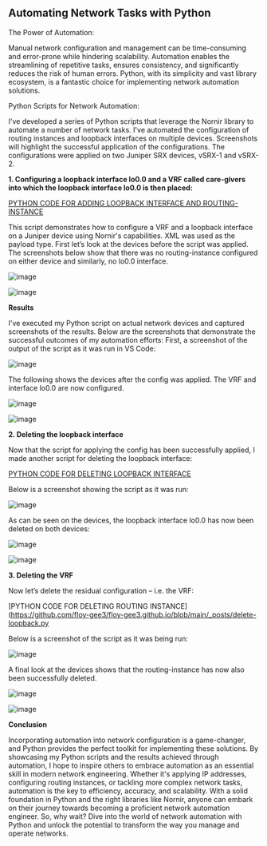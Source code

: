 ## Automating Network Tasks with Python

The Power of Automation:

Manual network configuration and management can be time-consuming and error-prone while hindering scalability. Automation enables the streamlining of repetitive tasks, ensures consistency, and significantly reduces the risk of human errors. Python, with its simplicity and vast library ecosystem, is a fantastic choice for implementing network automation solutions.

Python Scripts for Network Automation:

I've developed a series of Python scripts that leverage the Nornir library to automate a number of network tasks. I've automated the configuration of routing instances and loopback interfaces on multiple devices. Screenshots will highlight the successful application of the configurations.
The configurations were applied on two Juniper SRX devices, vSRX-1 and vSRX-2.

**1. Configuring a loopback interface lo0.0 and a VRF called care-givers into which the loopback interface lo0.0 is then placed:**

[PYTHON CODE FOR ADDING LOOPBACK INTERFACE AND ROUTING-INSTANCE](https://github.com/floy-gee3/floy-gee3.github.io/blob/main/_posts/add-loopback-and-vrf.py)

This script demonstrates how to configure a VRF and a loopback interface on a Juniper device using Nornir's capabilities. XML was used as the payload type.
First let’s look at the devices before the script was applied. The screenshots below show that there was no routing-instance configured on either device and similarly, no lo0.0 interface.

![image](https://github.com/floy-gee3/floy-gee3.github.io/assets/26433845/9d9f7ca3-4538-4909-854f-f24089435612)

![image](https://github.com/floy-gee3/floy-gee3.github.io/assets/26433845/59d5edb5-635b-454b-8ad3-be83779e28f7)

**Results**

I've executed my Python script on actual network devices and captured screenshots of the results. Below are the screenshots that demonstrate the successful outcomes of my automation efforts:
First, a screenshot of the output of the script as it was run in VS Code:

![image](https://github.com/floy-gee3/floy-gee3.github.io/assets/26433845/02a9695e-d9ff-46eb-b90b-fd1b61641376)

The following shows the devices after the config was applied. The VRF and interface lo0.0 are now configured.

![image](https://github.com/floy-gee3/floy-gee3.github.io/assets/26433845/d1f26930-dd13-4726-ba47-96e2abdfb3f1)

![image](https://github.com/floy-gee3/floy-gee3.github.io/assets/26433845/130667c1-3425-4e62-a1ad-fdb2d9485087)

**2. Deleting the loopback interface**

Now that the script for applying the config has been successfully applied, I made another script for deleting the loopback interface:

[PYTHON CODE FOR DELETING LOOPBACK INTERFACE](https://github.com/floy-gee3/floy-gee3.github.io/blob/main/_posts/delete-loopback.py)

Below is a screenshot showing the script as it was run:

![image](https://github.com/floy-gee3/floy-gee3.github.io/assets/26433845/e8da7dc0-83ec-40f3-ac96-321a51be22e0)

As can be seen on the devices, the loopback interface lo0.0 has now been deleted on both devices:

![image](https://github.com/floy-gee3/floy-gee3.github.io/assets/26433845/f6a27c89-1be4-4353-ab7d-93532c749ec2)

![image](https://github.com/floy-gee3/floy-gee3.github.io/assets/26433845/75ac2141-c4e2-42dc-8c3b-2b0b612c6e94)

**3. Deleting the VRF**

Now let’s delete the residual configuration – i.e. the VRF:

[PYTHON CODE FOR DELETING ROUTING INSTANCE](https://github.com/floy-gee3/floy-gee3.github.io/blob/main/_posts/delete-loopback.py

Below is a screenshot of the script as it was being run:

![image](https://github.com/floy-gee3/floy-gee3.github.io/assets/26433845/77eb6ed8-c962-4fba-af71-77294edc39d8)

A final look at the devices shows that the routing-instance has now also been successfully deleted.

![image](https://github.com/floy-gee3/floy-gee3.github.io/assets/26433845/c75d057c-4b08-41ae-9fca-4fc70d77a9d2)

![image](https://github.com/floy-gee3/floy-gee3.github.io/assets/26433845/deb4780f-a224-45c2-8ade-7cd34aade0bf)

**Conclusion**

Incorporating automation into network configuration is a game-changer, and Python provides the perfect toolkit for implementing these solutions. By showcasing my Python scripts and the results achieved through automation, I hope to inspire others to embrace automation as an essential skill in modern network engineering.
Whether it's applying IP addresses, configuring routing instances, or tackling more complex network tasks, automation is the key to efficiency, accuracy, and scalability. With a solid foundation in Python and the right libraries like Nornir, anyone can embark on their journey towards becoming a proficient network automation engineer.
So, why wait? Dive into the world of network automation with Python and unlock the potential to transform the way you manage and operate networks.











